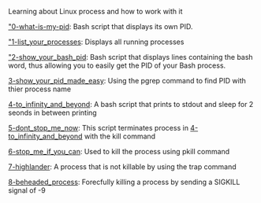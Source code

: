 Learning about Linux process and how to work with it

["0-what-is-my-pid](./0-what-is-my-pid): Bash script that displays its own PID.

["1-list_your_processes](./1-list_your_processes): Displays all running processes

["2-show_your_bash_pid](./2-show_your_bash_pid): Bash script that displays lines containing the bash word, thus allowing you to easily get the PID of your Bash process.

[3-show_your_pid_made_easy](./3-show_your_bash_pid_made_easy): Using the pgrep command to find PID with thier process name

[4-to_infinity_and_beyond](./4-to_infinity_and_beyond): A bash script that prints to stdout and sleep for 2 seonds in between printing

[5-dont_stop_me_now](./5-dont_stop_me_now): This script terminates process in [4-to_infinity_and_beyond](./4-to_infinity_and_beyond) with the kill command

[6-stop_me_if_you_can](./6-stop_me_if_you_can): Used to kill the process using pkill command

[7-highlander](./7-highlander): A process that is not killable by using the trap command

[8-beheaded_process](./8-beheaded_process): Forecfully killing a process by sending a SIGKILL signal of -9

